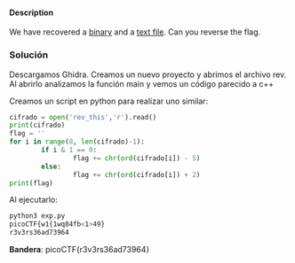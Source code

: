 #### Description

We have recovered a [binary](https://jupiter.challenges.picoctf.org/static/7aa5f383ec616fe9d72c2ffe1fabd0d9/rev) and a [text file](https://jupiter.challenges.picoctf.org/static/7aa5f383ec616fe9d72c2ffe1fabd0d9/rev_this). Can you reverse the flag.

### Solución
Descargamos Ghidra. Creamos un nuevo proyecto y abrimos el archivo rev.
Al abrirlo analizamos la función main y vemos un código parecido a c++

Creamos un script en python para realizar uno similar:

```python
cifrado = open('rev_this','r').read()
print(cifrado)
flag = ''
for i in range(8, len(cifrado)-1):
        if i & 1 == 0:
                flag += chr(ord(cifrado[i]) - 5)
        else:
                flag += chr(ord(cifrado[i]) + 2)
print(flag)
```

Al ejecutarlo:
```bash
python3 exp.py
picoCTF{w1{1wq84fb<1>49}
r3v3rs36ad73964
```

**Bandera**: picoCTF{r3v3rs36ad73964}